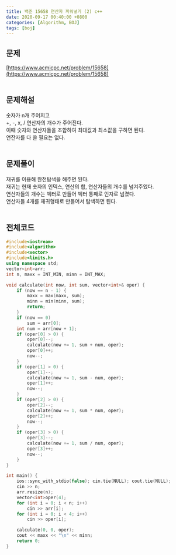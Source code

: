 ```yaml
---
title: 백준 15658 연산자 끼워넣기 (2) c++
date: 2020-09-17 00:40:00 +0800
categories: [Algorithm, BOJ]
tags: [boj]
---
```


## 문제
[https://www.acmicpc.net/problem/15658](https://www.acmicpc.net/problem/15658)  
<br>

## 문제해설  
숫자가 n개 주어지고  
+, -, x, / 연산자의 개수가 주어진다.  
이때 숫자와 연산자들을 조합하여 최대값과 최소값을 구하면 된다.  
연잔자를 다 쓸 필요는 없다.  
<br>

## 문제풀이  
재귀를 이용해 완전탐색을 해주면 된다.  
재귀는 현재 숫자의 인덱스, 연산의 합, 연산자들의 개수를 넘겨주었다.  
연산자들의 개수는 벡터로 만들어 벡터 통째로 인자로 넘겼다.  
연산자들 4개를 재귀형태로 만들어서 탐색하면 된다.  
<br>


## 전체코드
```c++
#include<iostream>
#include<algorithm>
#include<vector>
#include<limits.h>
using namespace std;
vector<int>arr;
int n, maxx = INT_MIN, minn = INT_MAX;

void calculate(int now, int sum, vector<int>& oper) {
	if (now == n - 1) {
		maxx = max(maxx, sum);
		minn = min(minn, sum);
		return;
	}
	if (now == 0) 
		sum = arr[0];
	int num = arr[now + 1];
	if (oper[0] > 0) {
		oper[0]--;
		calculate(now += 1, sum + num, oper);
		oper[0]++;
		now--;
	}
	if (oper[1] > 0) {
		oper[1]--;
		calculate(now += 1, sum - num, oper);
		oper[1]++;
		now--;
	}
	if (oper[2] > 0) {
		oper[2]--;
		calculate(now += 1, sum * num, oper);
		oper[2]++;
		now--;
	}
	if (oper[3] > 0) {
		oper[3]--;
		calculate(now += 1, sum / num, oper);
		oper[3]++;
		now--;
	}
}

int main() {
	ios::sync_with_stdio(false); cin.tie(NULL); cout.tie(NULL);
	cin >> n;
	arr.resize(n);
	vector<int>oper(4);
	for (int i = 0; i < n; i++)
		cin >> arr[i];
	for (int i = 0; i < 4; i++)
		cin >> oper[i];

	calculate(0, 0, oper);
	cout << maxx << "\n" << minn;
	return 0;
}
```